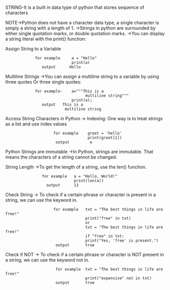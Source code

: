 STRING-It is a built in data type of python that stores sequence of characters
                             
 NOTE->Python does not have a character data type, a single character is simply a string with a length of 1.
      ->Strings in python are surrounded by either single quotation marks, or double quotation marks.
      ->You can display a string literal with the print() function:

Assign String to a Variable
                     
                 for example     a = "Hello"
                                 print(a)
                    output      Hello
Multiline Strings  ->You can assign a multiline string to a variable by using three quotes Or three single quotes:

                 for example-    a="""This is a 
                                       multiline string"""
                                 print(a);
                    output   This is a 
                              multiline string
Access String Characters in Python ->    Indexing: One way is to treat strings as a list and use index values   
       
                         for example    greet = 'hello'
                                        print(greet[1])
                          output         e
Python Strings are immutable  ->In Python, strings are immutable. That means the characters of a string cannot be changed.

String Length    ->To get the length of a string, use the len() function.

                    for example   a = "Hello, World!"
                                  print(len(a))
                      output      13

Check String   ->   To check if a certain phrase or character is present in a string, we can use the keyword in.

                         for example   txt = "The best things in life are free!"
                                       print("free" in txt)
                                       or
                                       txt = "The best things in life are free!"
                                       if "free" in txt:
                                       print("Yes, 'free' is present.")
                          output       true

Check if NOT     -> To check if a certain phrase or character is NOT present in a string, we can use the keyword not in.

                          for example  txt = "The best things in life are free!"
                                       print("expensive" not in txt)
                          output       true
                    

              

                 
